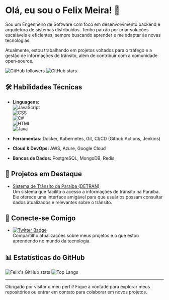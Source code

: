 # Olá, eu sou o Felix Meira! 👋

Sou um Engenheiro de Software com foco em desenvolvimento backend e arquitetura de sistemas distribuídos. Tenho paixão por criar soluções escaláveis e eficientes, sempre buscando aprender e me adaptar às novas tecnologias. 

Atualmente, estou trabalhando em projetos voltados para o tráfego e a gestão de informações de trânsito, além de contribuir com a comunidade open-source.

![GitHub followers](https://img.shields.io/github/followers/felixmeira?style=social)
![GitHub stars](https://img.shields.io/github/stars/felixmeira?style=social)

## 🛠️ Habilidades Técnicas

- **Linguagens:**  
  ![JavaScript](https://img.shields.io/badge/JavaScript-F7DF1E?logo=javascript&logoColor=black&style=for-the-badge)  
  ![CSS](https://img.shields.io/badge/CSS-1572B6?logo=css3&logoColor=white&style=for-the-badge)  
  ![C#](https://img.shields.io/badge/C%23-239120?logo=c-sharp&logoColor=white&style=for-the-badge)  
  ![HTML](https://img.shields.io/badge/HTML-E34F26?logo=html5&logoColor=white&style=for-the-badge)  
  ![Java](https://img.shields.io/badge/Java-007396?logo=java&logoColor=white&style=for-the-badge)

- **Ferramentas:** Docker, Kubernetes, Git, CI/CD (Github Actions, Jenkins)
- **Cloud & DevOps:** AWS, Azure, Google Cloud
- **Bancos de Dados:** PostgreSQL, MongoDB, Redis

## 🚀 Projetos em Destaque

- [Sistema de Trânsito da Paraíba (DETRAN)](https://transito-pb.netlify.app/)  
  Um sistema que facilita o acesso a informações de trânsito na Paraíba. Ele oferece uma interface amigável para que usuários possam consultar dados atualizados e relevantes sobre o trânsito.

## 💬 Conecte-se Comigo

- [![Twitter Badge](https://img.shields.io/badge/Twitter-1DA1F2?logo=twitter&logoColor=white&style=for-the-badge)](https://x.com/felixapm?s=21)  
  Compartilho atualizações sobre meus projetos e o que estou aprendendo no mundo da tecnologia.

## 📊 Estatísticas do GitHub

![Felix's GitHub stats](https://github-readme-stats.vercel.app/api?username=felixmeira&show_icons=true&theme=radical)
![Top Langs](https://github-readme-stats.vercel.app/api/top-langs/?username=felixmeira&layout=compact&theme=radical)

---

Obrigado por visitar o meu perfil! Fique à vontade para explorar meus repositórios ou entrar em contato para colaborar em novos projetos.
